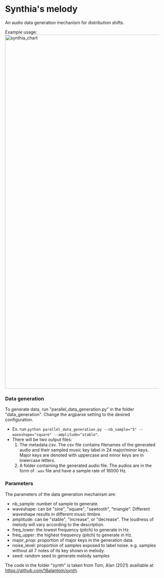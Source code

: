 # Synthia's melody
An audio data generation mechanism for distribution shifts. 

Example usage:
<img width="1157" alt="synthia_chart" src="https://github.com/cynthpie/msc_project/assets/134090009/f946b0cc-36a2-4596-bd22-b9d73261b2c3">



### Data generation
To generate data, run "parallel_data_generation.py" in the folder "data_generation". Change the argparse setting to the desired configuration. 
- Ex. run ```python parallel_data_generation.py --nb_sample="5" --waveshape="square" --amplitude="stable"```.
- There will be two output files:
  1. The metadata.csv. The csv file contains filenames of the generated audio and their sampled music key label in 24 major/minor keys. Major keys are denoted with uppercase and minor keys are in lowercase letters.
  2. A folder containing the generated audio file. The audios are in the form of ```.wav``` file and have a sample rate of 16000 Hz.


### Parameters
The parameters of the data generation mechanism are:
- nb_sample: number of sample to generate.
- waveshape: can be "sine", "square", "sawtooth", "triangle". Different waveshape results in different music timbre.
- amplitude: can be "stable", "increase", or "decrease". The loudness of melody will vary according to the description.
- freq_lower: the lowest frequency (pitch) to generate in Hz.
- freq_upper: the highest frequency (pitch) to generate in Hz.
- major_prop: proportion of major keys in the generation data. 
- noise_level: proportion of samples exposed to label noise. e.g. samples without all 7 notes of its key shown in melody.
- seed: random seed to generate melody samples 

The code in the folder "synth" is taken from Tom, Alan (2021) availiable at https://github.com/18alantom/synth.
